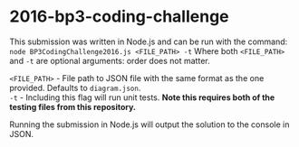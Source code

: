 # 2016-bp3-coding-challenge

This submission was written in Node.js and can be run with the command:
`node BP3CodingChallenge2016.js <FILE_PATH> -t`
Where both `<FILE_PATH>` and `-t` are optional arguments: order does not matter.

`<FILE_PATH>` - File path to JSON file with the same format as the one provided. Defaults to `diagram.json`.  
`-t` - Including this flag will run unit tests. **Note this requires both of the testing files from this repository.**

Running the submission in Node.js will output the solution to the console in JSON.
